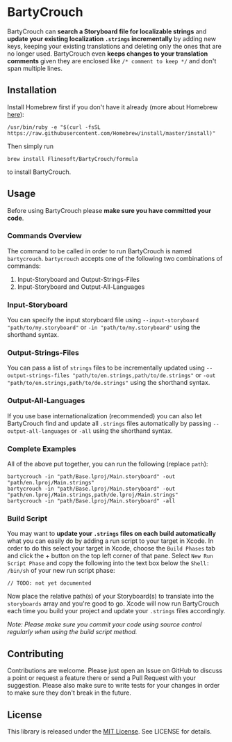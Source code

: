 # BartyCrouch

BartyCrouch can **search a Storyboard file for localizable strings** and **update your existing localization `.strings` incrementally** by adding new keys, keeping your existing translations and deleting only the ones that are no longer used. BartyCrouch even **keeps changes to your translation comments** given they are enclosed like `/* comment to keep */` and don't span multiple lines.


## Installation

Install Homebrew first if you don't have it already (more about Homebrew [here](http://brew.sh)):
```
/usr/bin/ruby -e "$(curl -fsSL https://raw.githubusercontent.com/Homebrew/install/master/install)"
```

Then simply run
```
brew install Flinesoft/BartyCrouch/formula
```
to install BartyCrouch.


## Usage

Before using BartyCrouch please **make sure you have committed your code**.

### Commands Overview

The command to be called in order to run BartyCrouch is named `bartycrouch`. `bartycrouch` accepts one of the following two combinations of commands:

1. Input-Storyboard and Output-Strings-Files
2. Input-Storyboard and Output-All-Languages

### Input-Storyboard

You can specify the input storyboard file using `--input-storyboard "path/to/my.storyboard"` or `-in "path/to/my.storyboard"` using the shorthand syntax.

### Output-Strings-Files

You can pass a list of `strings` files to be incrementally updated using  `--output-strings-files "path/to/en.strings,path/to/de.strings"` or `-out "path/to/en.strings,path/to/de.strings"` using the shorthand syntax.

### Output-All-Languages

If you use base internationalization (recommended) you can also let BartyCrouch find and update all `.strings` files automatically by passing `--output-all-languages` or `-all` using the shorthand syntax.

### Complete Examples

All of the above put together, you can run the following (replace `path`):

```
bartycrouch -in "path/Base.lproj/Main.storyboard" -out "path/en.lproj/Main.strings"
bartycrouch -in "path/Base.lproj/Main.storyboard" -out "path/en.lproj/Main.strings,path/de.lproj/Main.strings"
bartycrouch -in "path/Base.lproj/Main.storyboard" -all
```

### Build Script

You may want to **update your `.strings` files on each build automatically** what you can easily do by adding a run script to your target in Xcode. In order to do this select your target in Xcode, choose the `Build Phases` tab and click the + button on the top left corner of that pane. Select `New Run Script Phase` and copy the following into the text box below the `Shell: /bin/sh` of your new run script phase:

```
// TODO: not yet documented
```

Now place the relative path(s) of your Storyboard(s) to translate into the `storyboards` array and you're good to go. Xcode will now run BartyCrouch each time you build your project and update your `.strings` files accordingly.

*Note: Please make sure you commit your code using source control regularly when using the build script method.*


## Contributing

Contributions are welcome. Please just open an Issue on GitHub to discuss a point or request a feature there or send a Pull Request with your suggestion. Please also make sure to write tests for your changes in order to make sure they don't break in the future.


## License
This library is released under the [MIT License](http://opensource.org/licenses/MIT). See LICENSE for details.
